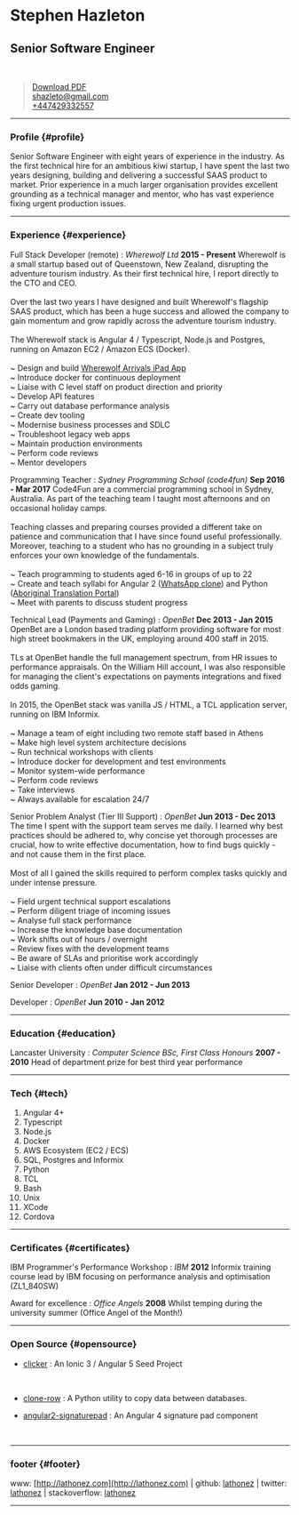 # Stephen Hazleton
## Senior Software Engineer
&nbsp;

> [Download PDF](cv.pdf)<br>
> [shazleto@gmail.com](mailto:shazleto@gmail.com)<br>
> [+447429332557](tel:+447429332557)

-----

### Profile {#profile}

Senior Software Engineer with eight years of experience in the industry. As the first technical hire for an ambitious kiwi startup, I have spent the last two years designing, building and delivering a successful SAAS product to market. Prior experience in a much larger organisation provides excellent grounding as a technical manager and mentor, who has vast experience fixing urgent production issues.

------

### Experience {#experience}

Full Stack Developer (remote)
: *Wherewolf Ltd*
__2015 - Present__
Wherewolf is a small startup based out of Queenstown, New Zealand, disrupting the adventure tourism industry. As their first technical hire, I report directly to the CTO and CEO.<br><br>
Over the last two years I have designed and built Wherewolf's flagship SAAS product, which has been a huge success and allowed the company to gain momentum and grow rapidly across the adventure tourism industry.<br><br>
The Wherewolf stack is Angular 4 / Typescript, Node.js and Postgres, running on Amazon EC2 / Amazon ECS (Docker).<br><br>
~ Design and build [Wherewolf Arrivals iPad App](https://itunes.apple.com/GB/app/id1229524816?mt=8)<br>
~ Introduce docker for continuous deployment<br>
~ Liaise with C level staff on product direction and priority<br>
~ Develop API features<br>
~ Carry out database performance analysis<br>
~ Create dev tooling<br>
~ Modernise business processes and SDLC<br>
~ Troubleshoot legacy web apps<br>
~ Maintain production environments<br>
~ Perform code reviews<br>
~ Mentor developers

Programming Teacher
: *Sydney Programming School (code4fun)*
__Sep 2016 - Mar 2017__
Code4Fun are a commercial programming school in Sydney, Australia. As part of the teaching team I taught most afternoons and on occasional holiday camps.<br><br>
Teaching classes and preparing courses provided a different take on patience and communication that I have since found useful professionally. Moreover, teaching to a student who has no grounding in a subject truly enforces your own knowledge of the fundamentals.<br><br>
~ Teach programming to students aged 6-16 in groups of up to 22<br>
~ Create and teach syllabi for Angular 2 ([WhatsApp clone](https://github.com/lathonez/powwow)) and Python ([Aboriginal Translation Portal](https://github.com/lathonez/wangka))<br>
~ Meet with parents to discuss student progress<br>

Technical Lead (Payments and Gaming)
: *OpenBet*
__Dec 2013 - Jan 2015__
OpenBet are a London based trading platform providing software for most high street bookmakers in the UK, employing around 400 staff in 2015.<br><br>
TLs at OpenBet handle the full management spectrum, from HR issues to performance appraisals. On the William Hill account, I was also responsible for managing the client's expectations on payments integrations and fixed odds gaming.<br><br>
In 2015, the OpenBet stack was vanilla JS / HTML, a TCL application server, running on IBM Informix.<br><br>
~ Manage a team of eight including two remote staff based in Athens<br>
~ Make high level system architecture decisions<br>
~ Run technical workshops with clients<br>
~ Introduce docker for development and test environments<br>
~ Monitor system-wide performance<br>
~ Perform code reviews<br>
~ Take interviews<br>
~ Always available for escalation 24/7

Senior Problem Analyst (Tier III Support)
: *OpenBet*
__Jun 2013 - Dec 2013__
The time I spent with the support team serves me daily. I learned why best practices should be adhered to, why concise yet thorough processes are crucial, how to write effective documentation, how to find bugs quickly - and not cause them in the first place.<br><br>
Most of all I gained the skills required to perform complex tasks quickly and under intense pressure.<br><br>
~ Field urgent technical support escalations<br>
~ Perform diligent triage of incoming issues<br>
~ Analyse full stack performance<br>
~ Increase the knowledge base documentation<br>
~ Work shifts out of hours / overnight<br>
~ Review fixes with the development teams<br>
~ Be aware of SLAs and prioritise work accordingly<br>
~ Liaise with clients often under difficult circumstances

Senior Developer
: *OpenBet*
__Jan 2012 - Jun 2013__

Developer
: *OpenBet*
 __Jun 2010 - Jan 2012__

------

### Education {#education}

Lancaster University
: *Computer Science BSc, First Class Honours*
__2007 - 2010__
Head of department prize for best third year performance

------

### Tech {#tech}

1. Angular 4+
2. Typescript
3. Node.js
4. Docker
5. AWS Ecosystem (EC2 / ECS)
6. SQL, Postgres and Informix
7. Python
8. TCL
9. Bash
10. Unix
11. XCode
12. Cordova


------

### Certificates {#certificates}

IBM Programmer's Performance Workshop
: *IBM*
__2012__
Informix training course lead by IBM focusing on performance analysis and optimisation (ZL1_840SW)

Award for excellence
: *Office Angels*
__2008__
Whilst temping during the university summer (Office Angel of the Month!)

------

### Open Source {#opensource}

* [clicker](https://github.com/lathonez/clicker)
   : An Ionic 3 / Angular 5 Seed Project
<br>   

* [clone-row](https://github.com/lathonez/clone-row)
   : A Python utility to copy data between databases.
   
* [angular2-signaturepad](https://www.npmjs.com/package/angular2-signaturepad)
   : An Angular 4 signature pad component
<br>   

------

### footer {#footer}

www: [http://lathonez.com](http://lathonez.com) | github: [lathonez](https://github.com/lathonez) | twitter: [lathonez](https://twitter.com/lathonez) | stackoverflow: [lathonez](https://stackoverflow.com/users/5083721/lathonez)

------
